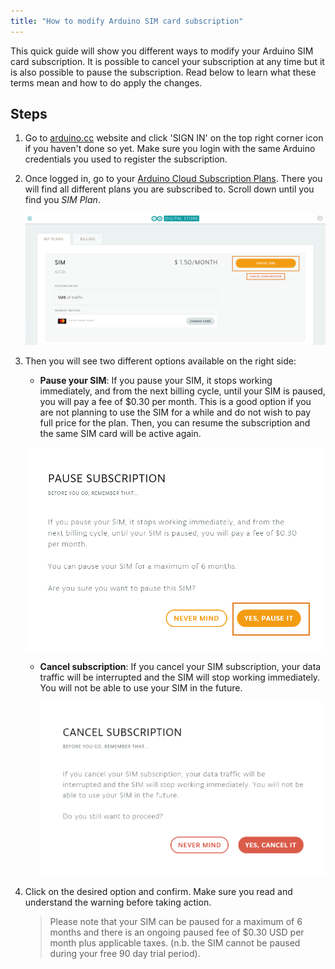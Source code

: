 ```yaml
---
title: "How to modify Arduino SIM card subscription"
---
```


This quick guide will show you different ways to modify your Arduino SIM card subscription. It is possible to cancel your subscription at any time but it is also possible to pause the subscription. Read below to learn what these terms mean and how to do apply the changes.

## Steps

1. Go to [arduino.cc](arduino.cc) website and click 'SIGN IN' on the top right corner icon if you haven't done so yet. Make sure you login with the same Arduino credentials you used to register the subscription.

2. Once logged in, go to your [Arduino Cloud Subscription Plans](https://store.arduino.cc/digital/subscriptions/plans). There you will find all different plans you are subscribed to. Scroll down until you find you *SIM Plan*.

   ![Arduino Digital Store with "Pause Sim" and "Cancel subscription" buttons highlighted](img/DigitalStore_MyPlans.png)

3. Then you will see two different options available on the right side:
   * **Pause your SIM**: If you pause your SIM, it stops working immediately, and from the next billing cycle, until your SIM is paused, you will pay a fee of $0.30 per month. This is a good option if you are not planning to use the SIM for a while and do not wish to pay full price for the plan. Then, you can resume the subscription and the same SIM card will be active again.

    ![Pause subscription pop-up with "Yes, pause it" button highlighted](img/SIM_planPause.png)

   * **Cancel subscription**: If you cancel your SIM subscription, your data traffic will be interrupted and the SIM will stop working immediately. You will not be able to use your SIM in the future.

       ![Cancel subscription pop-up](img/SIM_planCancel.png)

4. Click on the desired option and confirm. Make sure you read and understand the warning before taking action.
   > Please note that your SIM can be paused for a maximum of 6 months and there is an ongoing paused fee of $0.30 USD per month plus applicable taxes. (n.b. the SIM cannot be paused during your free 90 day trial period).
